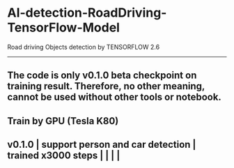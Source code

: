 # AI-detection-RoadDriving-TensorFlow-Model
Road driving Objects detection by TENSORFLOW 2.6

-----------------------------------------------------------------------------

The code is only v0.1.0 beta checkpoint on training result.
Therefore, no other meaning, cannot be used without other tools or notebook.
-----------------------------------------------------------------------------

Train by GPU (Tesla K80)
--------------------------------------------------------------------
v0.1.0 | support person and car detection | trained x3000 steps    |
       |                                  |                        |   
--------------------------------------------------------------------
